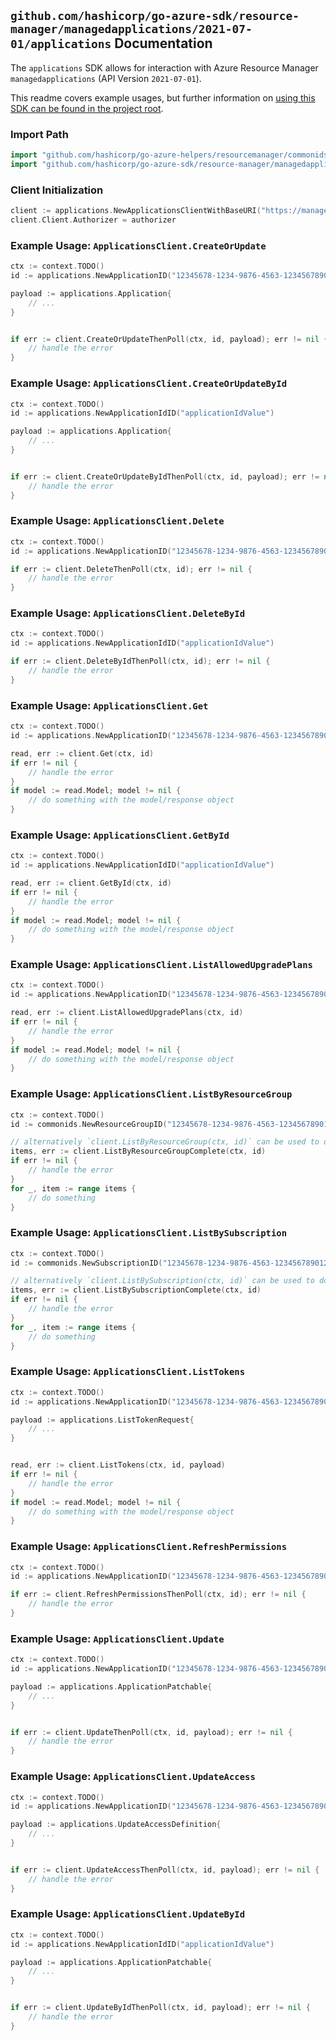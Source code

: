 
## `github.com/hashicorp/go-azure-sdk/resource-manager/managedapplications/2021-07-01/applications` Documentation

The `applications` SDK allows for interaction with Azure Resource Manager `managedapplications` (API Version `2021-07-01`).

This readme covers example usages, but further information on [using this SDK can be found in the project root](https://github.com/hashicorp/go-azure-sdk/tree/main/docs).

### Import Path

```go
import "github.com/hashicorp/go-azure-helpers/resourcemanager/commonids"
import "github.com/hashicorp/go-azure-sdk/resource-manager/managedapplications/2021-07-01/applications"
```


### Client Initialization

```go
client := applications.NewApplicationsClientWithBaseURI("https://management.azure.com")
client.Client.Authorizer = authorizer
```


### Example Usage: `ApplicationsClient.CreateOrUpdate`

```go
ctx := context.TODO()
id := applications.NewApplicationID("12345678-1234-9876-4563-123456789012", "example-resource-group", "applicationValue")

payload := applications.Application{
	// ...
}


if err := client.CreateOrUpdateThenPoll(ctx, id, payload); err != nil {
	// handle the error
}
```


### Example Usage: `ApplicationsClient.CreateOrUpdateById`

```go
ctx := context.TODO()
id := applications.NewApplicationIdID("applicationIdValue")

payload := applications.Application{
	// ...
}


if err := client.CreateOrUpdateByIdThenPoll(ctx, id, payload); err != nil {
	// handle the error
}
```


### Example Usage: `ApplicationsClient.Delete`

```go
ctx := context.TODO()
id := applications.NewApplicationID("12345678-1234-9876-4563-123456789012", "example-resource-group", "applicationValue")

if err := client.DeleteThenPoll(ctx, id); err != nil {
	// handle the error
}
```


### Example Usage: `ApplicationsClient.DeleteById`

```go
ctx := context.TODO()
id := applications.NewApplicationIdID("applicationIdValue")

if err := client.DeleteByIdThenPoll(ctx, id); err != nil {
	// handle the error
}
```


### Example Usage: `ApplicationsClient.Get`

```go
ctx := context.TODO()
id := applications.NewApplicationID("12345678-1234-9876-4563-123456789012", "example-resource-group", "applicationValue")

read, err := client.Get(ctx, id)
if err != nil {
	// handle the error
}
if model := read.Model; model != nil {
	// do something with the model/response object
}
```


### Example Usage: `ApplicationsClient.GetById`

```go
ctx := context.TODO()
id := applications.NewApplicationIdID("applicationIdValue")

read, err := client.GetById(ctx, id)
if err != nil {
	// handle the error
}
if model := read.Model; model != nil {
	// do something with the model/response object
}
```


### Example Usage: `ApplicationsClient.ListAllowedUpgradePlans`

```go
ctx := context.TODO()
id := applications.NewApplicationID("12345678-1234-9876-4563-123456789012", "example-resource-group", "applicationValue")

read, err := client.ListAllowedUpgradePlans(ctx, id)
if err != nil {
	// handle the error
}
if model := read.Model; model != nil {
	// do something with the model/response object
}
```


### Example Usage: `ApplicationsClient.ListByResourceGroup`

```go
ctx := context.TODO()
id := commonids.NewResourceGroupID("12345678-1234-9876-4563-123456789012", "example-resource-group")

// alternatively `client.ListByResourceGroup(ctx, id)` can be used to do batched pagination
items, err := client.ListByResourceGroupComplete(ctx, id)
if err != nil {
	// handle the error
}
for _, item := range items {
	// do something
}
```


### Example Usage: `ApplicationsClient.ListBySubscription`

```go
ctx := context.TODO()
id := commonids.NewSubscriptionID("12345678-1234-9876-4563-123456789012")

// alternatively `client.ListBySubscription(ctx, id)` can be used to do batched pagination
items, err := client.ListBySubscriptionComplete(ctx, id)
if err != nil {
	// handle the error
}
for _, item := range items {
	// do something
}
```


### Example Usage: `ApplicationsClient.ListTokens`

```go
ctx := context.TODO()
id := applications.NewApplicationID("12345678-1234-9876-4563-123456789012", "example-resource-group", "applicationValue")

payload := applications.ListTokenRequest{
	// ...
}


read, err := client.ListTokens(ctx, id, payload)
if err != nil {
	// handle the error
}
if model := read.Model; model != nil {
	// do something with the model/response object
}
```


### Example Usage: `ApplicationsClient.RefreshPermissions`

```go
ctx := context.TODO()
id := applications.NewApplicationID("12345678-1234-9876-4563-123456789012", "example-resource-group", "applicationValue")

if err := client.RefreshPermissionsThenPoll(ctx, id); err != nil {
	// handle the error
}
```


### Example Usage: `ApplicationsClient.Update`

```go
ctx := context.TODO()
id := applications.NewApplicationID("12345678-1234-9876-4563-123456789012", "example-resource-group", "applicationValue")

payload := applications.ApplicationPatchable{
	// ...
}


if err := client.UpdateThenPoll(ctx, id, payload); err != nil {
	// handle the error
}
```


### Example Usage: `ApplicationsClient.UpdateAccess`

```go
ctx := context.TODO()
id := applications.NewApplicationID("12345678-1234-9876-4563-123456789012", "example-resource-group", "applicationValue")

payload := applications.UpdateAccessDefinition{
	// ...
}


if err := client.UpdateAccessThenPoll(ctx, id, payload); err != nil {
	// handle the error
}
```


### Example Usage: `ApplicationsClient.UpdateById`

```go
ctx := context.TODO()
id := applications.NewApplicationIdID("applicationIdValue")

payload := applications.ApplicationPatchable{
	// ...
}


if err := client.UpdateByIdThenPoll(ctx, id, payload); err != nil {
	// handle the error
}
```
